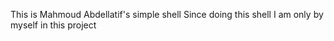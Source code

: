This is Mahmoud Abdellatif's simple shell
Since doing this shell I am only by myself in this project
